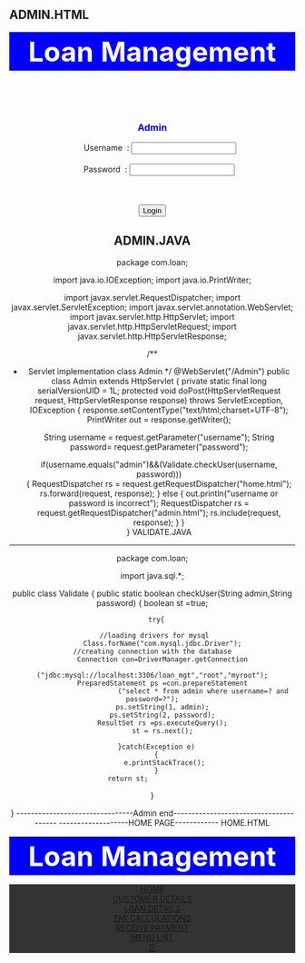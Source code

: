 ADMIN.HTML
--------------
<html>
<head>
<meta http-equiv="Content-Language" content="en-us">
<meta http-equiv="Content-Type" content="text/html; charset=windows-1252">
</head><title>Admin</title>
<style>
thead th { text-align:center; background:blue; color:white; width:1850px; height:20px}</style>
<body>
<p>
<table>
<thead>
<tr>
<th><font size="50">Loan Management</font></th>
</tr>
</thead>
</table></p><br><br><br>
<form action="Admin" method="post">
<div style="text-align:center">
<h3 style="color:blue;">Admin</h3>
 &nbsp;&nbsp;&nbsp; &nbsp;&nbsp;&nbsp;Username&nbsp;&nbsp;:
  <input type="text" name="username"><br><br>
  &nbsp;&nbsp;&nbsp;&nbsp;&nbsp;&nbsp;Password&nbsp;&nbsp;:
  <input type="password" name="password"><br><br>
 &nbsp; <br><br>
 <input type="submit" value="Login"/>
 
 ADMIN.JAVA
 ----------------
package com.loan;

import java.io.IOException;
import java.io.PrintWriter;

import javax.servlet.RequestDispatcher;
import javax.servlet.ServletException;
import javax.servlet.annotation.WebServlet;
import javax.servlet.http.HttpServlet;
import javax.servlet.http.HttpServletRequest;
import javax.servlet.http.HttpServletResponse;

/**
 * Servlet implementation class Admin
 */
@WebServlet("/Admin")
public class Admin extends HttpServlet {
	private static final long serialVersionUID = 1L;
	protected void doPost(HttpServletRequest request, HttpServletResponse response)
            throws ServletException, IOException {
	response.setContentType("text/html;charset=UTF-8");
    PrintWriter out = response.getWriter();
    
    String username = request.getParameter("username");
    String password= request.getParameter("password");
    
    if(username.equals("admin")&&(Validate.checkUser(username, password)))      
    {
        RequestDispatcher rs = request.getRequestDispatcher("home.html");
        rs.forward(request, response);
    }
     else
    {
    	out.println("username or password is incorrect");
       RequestDispatcher rs = request.getRequestDispatcher("admin.html");
       rs.include(request, response);
    }
}  
}
VALIDATE.JAVA
----------------

package com.loan;

import java.sql.*;

public class Validate
 {
     public static boolean checkUser(String admin,String password) 
     {
      boolean st =true;
      
      try{

	 //loading drivers for mysql
         Class.forName("com.mysql.jdbc.Driver");
     //creating connection with the database 
         Connection con=DriverManager.getConnection
                        ("jdbc:mysql://localhost:3306/loan_mgt","root","myroot");
         PreparedStatement ps =con.prepareStatement
                             ("select * from admin where username=? and password=?");
         ps.setString(1, admin);
         ps.setString(2, password);
         ResultSet rs =ps.executeQuery();
         st = rs.next();
        
      }catch(Exception e)
      {
          e.printStackTrace();
      }
         return st;                 
  }

}
--------------------------------Admin end---------------------------------------
-------------------HOME PAGE------------
HOME.HTML
<!DOCTYPE html>
<html>
<head>
<style>
body {margin:0;}
ul.topnav {
  list-style-type: none;
  margin: 0;
  padding: 0;
  overflow: hidden;
  background-color: #333;
}

ul.topnav li {float: left;}

ul.topnav li a {
  display: inline-block;
  color: #f2f2f2;
  text-align: center;
  padding: 14px 16px;
  text-decoration: none;
  transition: 0.3s;
  font-size: 17px;
}

ul.topnav li a:hover {background-color: #555;}

ul.topnav li.icon {display: none;}

@media screen and (max-width:680px) {
  ul.topnav li:not(:first-child) {display: none;}
  ul.topnav li.icon {
    float: right;
    display: inline-block;
  }
}

@media screen and (max-width:680px) {
  ul.topnav.responsive {position: relative;}
  ul.topnav.responsive li.icon {
    position: absolute;
    right: 0;
    top: 0;
  }
  ul.topnav.responsive li {
    float: none;
    display: inline;
  }
  ul.topnav.responsive li a {
    display: block;
    text-align: left;
  }
}
!--Drop Menu Bar--!
#primary_nav_wrap
{
	margin-top:15px
}

#primary_nav_wrap ul
{
	list-style:none;
	position:relative;
	float:left;
	margin:0;
	padding:0
}

#primary_nav_wrap ul a
{
	display:block;
	color:#333;
	text-decoration:none;
	font-weight:700;
	font-size:12px;
	line-height:32px;
	padding:0 15px;
	font-family:"HelveticaNeue","Helvetica Neue",Helvetica,Arial,sans-serif
}

#primary_nav_wrap ul li
{
	position:relative;
	float:left;
	margin:0;
	padding:0
}

#primary_nav_wrap ul li.current-menu-item
{
	background:#ddd
}

#primary_nav_wrap ul li:hover
{
	background:#f6f6f6
}

#primary_nav_wrap ul ul
{
	display:none;
	position:absolute;
	top:100%;
	left:0;
	background:#fff;
	padding:0
}

#primary_nav_wrap ul ul li
{
	float:none;
	width:200px
}

#primary_nav_wrap ul ul a
{
	line-height:120%;
	padding:10px 15px
}

#primary_nav_wrap ul ul ul
{
	top:0;
	left:100%
}

#primary_nav_wrap ul li:hover > ul
{
	display:block
}
</style>
</head>
<style>
thead th { text-align:center; background:blue; color:white; width:1850px; height:20px}</style>
<body background="images.png">
<table>
<thead>
<tr>
<th><font size="50" align="center">Loan Management</font></th>
</tr>
</thead>
</table>
<ul class="topnav" id="myTopnav">
  <li><a class="active" href="home.html">HOME</a></li>
  <li><a href="#news">CUSTOMER DETAILS</a></li>
  <li><a href="#contact">LOAN DETAILS</a></li>
  <li><a href="#about">EMI CALCULATIONS</a></li>
  <li><a href="#about">RECEIVE PAYMENT</a></li>
  <li><a href="menulist.html">MENU LIST</a></li>
  
  <li class="icon">
    <a href="javascript:void(0);" style="font-size:15px;" onclick="myFunction()">☰</a>
  </li>
</ul>

<div style="padding-left:16px">
  <h2></h2>
  <p></p>
</div>

<script>
function myFunction() {
    var x = document.getElementById("myTopnav");
    if (x.className === "topnav") {
        x.className += " responsive";
    } else {
        x.className = "topnav";
    }
}
</script>
</body>
</html>


